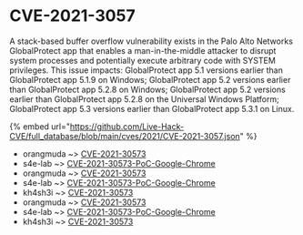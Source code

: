 # CVE-2021-3057

A stack-based buffer overflow vulnerability exists in the Palo Alto Networks GlobalProtect app that enables a man-in-the-middle attacker to disrupt system processes and potentially execute arbitrary code with SYSTEM privileges. This issue impacts: GlobalProtect app 5.1 versions earlier than GlobalProtect app 5.1.9 on Windows; GlobalProtect app 5.2 versions earlier than GlobalProtect app 5.2.8 on Windows; GlobalProtect app 5.2 versions earlier than GlobalProtect app 5.2.8 on the Universal Windows Platform; GlobalProtect app 5.3 versions earlier than GlobalProtect app 5.3.1 on Linux.

{% embed url="https://github.com/Live-Hack-CVE/full_database/blob/main/cves/2021/CVE-2021-3057.json" %}


* orangmuda ~> [CVE-2021-30573](https://www.alice-snow.ru/2021/database/cve-2021-3057/cve-2021-30573-orangmuda)
* s4e-lab ~> [CVE-2021-30573-PoC-Google-Chrome](https://www.alice-snow.ru/2021/database/cve-2021-3057/cve-2021-30573-poc-google-chrome-s4e-lab)
* orangmuda ~> [CVE-2021-30573](https://www.alice-snow.ru/2021/database/cve-2021-3057/cve-2021-30573-orangmuda)
* s4e-lab ~> [CVE-2021-30573-PoC-Google-Chrome](https://www.alice-snow.ru/2021/database/cve-2021-3057/cve-2021-30573-poc-google-chrome-s4e-lab)
* kh4sh3i ~> [CVE-2021-30573](https://www.alice-snow.ru/2021/database/cve-2021-3057/cve-2021-30573-kh4sh3i)
* orangmuda ~> [CVE-2021-30573](https://www.alice-snow.ru/2021/database/cve-2021-3057/cve-2021-30573-orangmuda)
* s4e-lab ~> [CVE-2021-30573-PoC-Google-Chrome](https://www.alice-snow.ru/2021/database/cve-2021-3057/cve-2021-30573-poc-google-chrome-s4e-lab)
* kh4sh3i ~> [CVE-2021-30573](https://www.alice-snow.ru/2021/database/cve-2021-3057/cve-2021-30573-kh4sh3i)